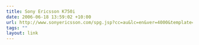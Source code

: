 ```yaml
---
title: Sony Ericsson K750i
date: 2006-06-18 13:59:02 +10:00
url: http://www.sonyericsson.com/spg.jsp?cc=au&lc=en&ver=4000&template=pp1_1_1&zone=pp&lm=pp1&pid=10242
tags: ""
layout: link
---
```

